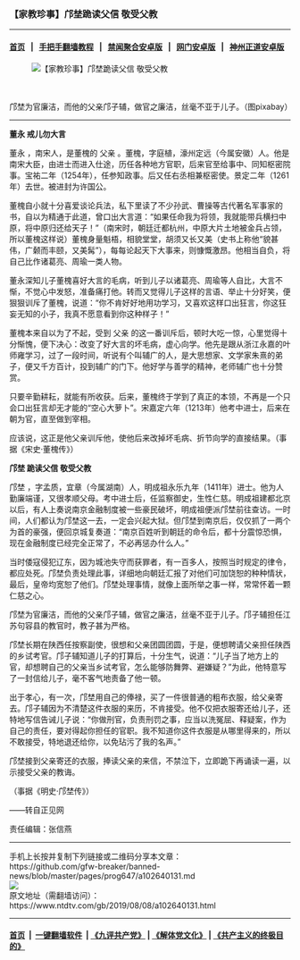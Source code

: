 ### 【家教珍事】邝埜跪读父信 敬受父教
------------------------

#### [首页](https://github.com/gfw-breaker/banned-news/blob/master/README.md) &nbsp;&nbsp;|&nbsp;&nbsp; [手把手翻墙教程](https://github.com/gfw-breaker/guides/wiki) &nbsp;&nbsp;|&nbsp;&nbsp; [禁闻聚合安卓版](https://github.com/gfw-breaker/bn-android) &nbsp;&nbsp;|&nbsp;&nbsp; [网门安卓版](https://github.com/oGate2/oGate) &nbsp;&nbsp;|&nbsp;&nbsp; [神州正道安卓版](https://github.com/SzzdOgate/update) 



<div><div class="featured_image">
 <ok href="https://i.ntdtv.com/assets/uploads/2019/08/2018-10-25_153540.png" target="_blank">
  <figure>
   <img alt="【家教珍事】邝埜跪读父信 敬受父教" src="https://i.ntdtv.com/assets/uploads/2019/08/2018-10-25_153540.png"/>
  </figure><br/><br/>
 </ok>
 <span class="caption">
  邝埜为官廉洁，而他的父亲邝子辅，做官之廉洁，丝毫不亚于儿子。（图pixabay）
 </span>
</div>
</div><hr/><div><div class="post_content" itemprop="articleBody">
 <p>
  <strong>
   <ok href="https://www.ntdtv.com/gb/董永.htm">
    董永
   </ok>
   戒儿勿大言
  </strong>
 </p>
 <p>
  <ok href="https://www.ntdtv.com/gb/董永.htm">
   董永
  </ok>
  ，南宋人，是董槐的
  <ok href="https://www.ntdtv.com/gb/父亲.htm">
   父亲
  </ok>
  。董槐，字庭植，濠州定远（今属安徽）人。他是南宋大臣，由进士而进入仕途，历任各种地方官职，后来官至给事中、同知枢密院事。宝祐二年（1254年），任参知政事。后又任右丞相兼枢密使。景定二年（1261年）去世。被进封为许国公。
 </p>
 <p>
  董槐自小就十分喜爱谈论兵法，私下里读了不少孙武、曹操等古代著名军事家的书，自以为精通于此道，曾口出大言道：“如果任命我为将领，我就能带兵横扫中原，将中原归还给天子！”（南宋时，朝廷迁都杭州，中原大片土地被金兵占领，所以董槐这样说）董槐身量魁梧，相貌堂堂，胡须又长又美（史书上称他“貌甚伟，广颡而丰颐，又美髯”），每每论起天下大事来，则慷慨激昂。他相当自负，将自己比作诸葛亮、周瑜一类人物。
 </p>
 <p>
  董永深知儿子董槐喜好大言的毛病，听到儿子以诸葛亮、周瑜等人自比，大言不惭，不觉心中发怒，准备痛打他。转而又觉得儿子这样的言语、举止十分好笑，便狠狠训斥了董槐，说道：“你不肯好好地用功学习，又喜欢这样口出狂言，你这狂妄无知的小子，我真不愿意看到你这种样子！”
 </p>
 <p>
  董槐本来自以为了不起，受到
  <ok href="https://www.ntdtv.com/gb/父亲.htm">
   父亲
  </ok>
  的这一番训斥后，顿时大吃一惊，心里觉得十分惭愧，便下决心：改变了好大言的坏毛病，虚心向学。他先是跟从浙江永嘉的叶师雍学习，过了一段时间，听说有个叫辅广的人，是大思想家、文学家朱熹的弟子，便又千方百计，投到辅广的门下。他好学与善学的精神，老师辅广也十分赞赏。
 </p>
 <p>
  只要辛勤耕耘，就能有所收获。后来，董槐终于学到了真正的本领，不再是一个只会口出狂言却无才能的“空心大萝卜”。宋嘉定六年（1213年）他考中进士，后来在朝为官，直至做到宰相。
 </p>
 <p>
  应该说，这正是他父亲训斥他，使他后来改掉坏毛病、折节向学的直接结果。（事据《宋史‧董槐传》）
 </p>
 <p>
  <strong>
   <ok href="https://www.ntdtv.com/gb/邝埜.htm">
    邝埜
   </ok>
   跪读父信 敬受父教
  </strong>
 </p>
 <p>
  <ok href="https://www.ntdtv.com/gb/邝埜.htm">
   邝埜
  </ok>
  ，字孟质，宜章（今属湖南）人，明成祖永乐九年（1411年）进士。他为人勤廉端谨，又很孝顺父母。考中进士后，任监察御史，生性仁慈。明成祖建都北京以后，有人上奏说南京金融制度被一些豪民破坏，明成祖便派邝埜前往查访。一时间，人们都认为邝埜这一去，一定会兴起大狱。但邝埜到南京后，仅仅抓了一两个为首的豪强，便回京城复奏道：“南京百姓听到朝廷的命令后，都十分震惊恐惧，现在金融制度已经完全正常了，不必再惩办什么人。”
 </p>
 <p>
  当时倭寇侵犯辽东，因为城池失守而获罪者，有一百多人，按照当时规定的律令，都应处死。邝埜负责处理此事，详细地向朝廷汇报了对他们可加饶恕的种种情状，最后，皇帝均宽恕了他们。邝埜处理事情，就像上面所举之事一样，常常怀着一颗仁慈之心。
 </p>
 <p>
  邝埜为官廉洁，而他的父亲邝子辅，做官之廉洁，丝毫不亚于儿子。邝子辅担任江苏句容县的教官时，教子甚为严格。
 </p>
 <p>
  邝埜长期在陕西任按察副使，很想和父亲团圆团圆，于是，便想聘请父亲担任陕西的乡试考官。邝子辅知道儿子的打算后，十分生气，说道：“儿子当了地方上的官，却想聘自己的父亲当乡试考官，怎么能够防舞弊、避嫌疑？”为此，他特意写了一封信给儿子，毫不客气地责备了他一顿。
 </p>
 <p>
  出于孝心，有一次，邝埜用自己的俸禄，买了一件很普通的粗布衣服，给父亲寄去。邝子辅因为不清楚这件衣服的来历，不肯接受。他不仅把衣服寄还给儿子，还特地写信告诫儿子说：“你做刑官，负责刑罚之事，应当以洗冤屈、释疑案，作为自己的责任，要对得起你担任的官职。我不知道你这件衣服是从哪里得来的，所以不敢接受，特地退还给你，以免玷污了我的名声。”
 </p>
 <p>
  邝埜接到父亲寄还的衣服，捧读父亲的来信，不禁泣下，立即跪下再诵读一遍，以示接受父亲的教诲。
 </p>
 <p>
  （事据《明史‧邝埜传》）
 </p>
 <p>
  ——转自正见网
 </p>
 <p>
  责任编辑：张信燕
 </p>
 <div class="single_ad">
 </div>
</div>
</div>
<hr/>
手机上长按并复制下列链接或二维码分享本文章：<br/>
https://github.com/gfw-breaker/banned-news/blob/master/pages/prog647/a102640131.md <br/>
<a href='https://github.com/gfw-breaker/banned-news/blob/master/pages/prog647/a102640131.md'><img src='https://github.com/gfw-breaker/banned-news/blob/master/pages/prog647/a102640131.md.png'/></a> <br/>
原文地址（需翻墙访问）：https://www.ntdtv.com/gb/2019/08/08/a102640131.html


------------------------
#### [首页](https://github.com/gfw-breaker/banned-news/blob/master/README.md) &nbsp;|&nbsp; [一键翻墙软件](https://github.com/gfw-breaker/nogfw/blob/master/README.md) &nbsp;| [《九评共产党》](https://github.com/gfw-breaker/9ping.md/blob/master/README.md#九评之一评共产党是什么) | [《解体党文化》](https://github.com/gfw-breaker/jtdwh.md/blob/master/README.md) | [《共产主义的终极目的》](https://github.com/gfw-breaker/gczydzjmd.md/blob/master/README.md)


<img src='http://gfw-breaker.win/banned-news/pages/prog647/a102640131.md' width='0px' height='0px'/>